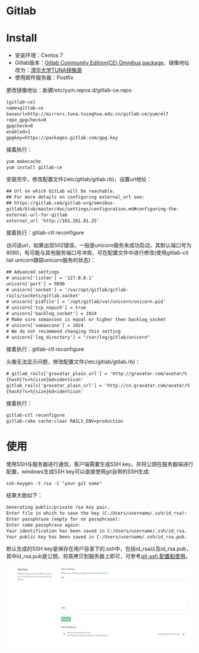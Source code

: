 # Gitlab


Install
=======

- 安装环境：Centos 7
- Gitlab版本：[Gitlab Community Edition(CE) Omnibus package](https://about.gitlab.com/downloads/#centos7)，镜像地址改为：[清华大学TUNA镜像源](https://mirror.tuna.tsinghua.edu.cn/help/gitlab-ce/)
- 使用邮件服务器：Postfix

更改镜像地址：新建/etc/yum.repos.d/gitlab-ce.repo
```
[gitlab-ce]
name=gitlab-ce
baseurl=http://mirrors.tuna.tsinghua.edu.cn/gitlab-ce/yum/el7
repo_gpgcheck=0
gpgcheck=0
enabled=1
gpgkey=https://packages.gitlab.com/gpg.key
```
接着执行：
```
yum makecache
yum install gitlab-ce
```

安装完毕，修改配置文件(/etc/gitlab/gitlab.rb)，设置url地址：
```
## Url on which GitLab will be reachable.
## For more details on configuring external_url see:
## https://gitlab.com/gitlab-org/omnibus-gitlab/blob/master/doc/settings/configuration.md#configuring-the-external-url-for-gitlab
external_url 'http://101.201.81.25'
```
接着执行：gtilab-ctl reconfigure

访问该url，如果出现502错误，一般是unicorn服务未成功启动，其默认端口号为8080，有可能与其他服务端口号冲突，可在配置文件中进行修改(使用gitlab-ctl tail unicorn跟踪unicorn服务的状态)：
```
## Advanced settings
# unicorn['listen'] = '127.0.0.1'
unicorn['port'] = 9090
# unicorn['socket'] = '/var/opt/gitlab/gitlab-rails/sockets/gitlab.socket'
# unicorn['pidfile'] = '/opt/gitlab/var/unicorn/unicorn.pid'
# unicorn['tcp_nopush'] = true
# unicorn['backlog_socket'] = 1024
# Make sure somaxconn is equal or higher then backlog_socket
# unicorn['somaxconn'] = 1024
# We do not recommend changing this setting
# unicorn['log_directory'] = "/var/log/gitlab/unicorn"
```
接着执行：gitlab-ctl reconfigure

头像无法显示问题，修改配置文件(/etc/gitlab/gtilab.rb)：
```
# gitlab_rails['gravatar_plain_url'] = 'http://gravatar.com/avatar/%{hash}?s=%{size}&d=identicon'
gitlab_rails['gravatar_plain_url'] = 'http://cn.gravatar.com/avatar/%{hash}?s=%{size}&d=identicon'
```
接着执行：
```
gitlab-ctl reconfigure
gitlab-rake cache:clear RAILS_ENV=production
```


使用
====

使用SSH与服务器进行通信，客户端需要生成SSH key，并将公钥在服务器端进行配置，windows生成SSH key可以直接使用git自带的SSH生成:
```
ssh-keygen -t rsa -C "your git name"
```
结果大致如下：
```
Generating public/private rsa key pair.
Enter file in which to save the key (C:/Users/username/.ssh/id_rsa):
Enter passphrase (empty for no passphrase):
Enter same passphrase again:
Your identification has been saved in C:/Users/username/.ssh/id_rsa.
Your public key has been saved in C:/Users/username/.ssh/id_rsa.pub.
```
默认生成的SSH key是保存在用户目录下的.ssh中，包括id_rsa以及id_rsa.pub，其中id_rsa.pub是公钥，将其拷贝到服务器上即可，可参考[git-ssh 配置和使用](https://segmentfault.com/a/1190000002645623)。

![Gitlab SSH](./img/Gitlab_ssh.png)